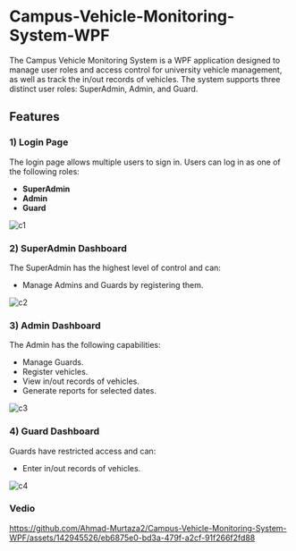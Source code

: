# Campus-Vehicle-Monitoring-System-WPF
The Campus Vehicle Monitoring System is a WPF application designed to manage user roles and access control for university vehicle management, as well as track the in/out records of vehicles. The system supports three distinct user roles: SuperAdmin, Admin, and Guard.

## Features

### 1) Login Page
The login page allows multiple users to sign in. Users can log in as one of the following roles:
- **SuperAdmin**
- **Admin**
- **Guard**
  
![c1](https://github.com/Ahmad-Murtaza2/Campus-Vehicle-Monitoring-System-WPF/assets/142945526/69bef45e-54b4-4561-93fe-3cd5dde9f5c5)

### 2) SuperAdmin Dashboard
The SuperAdmin has the highest level of control and can:
- Manage Admins and Guards by registering them.

![c2](https://github.com/Ahmad-Murtaza2/Campus-Vehicle-Monitoring-System-WPF/assets/142945526/e64a113c-bad6-4f55-8cc4-7785cb113491)

### 3) Admin Dashboard
The Admin has the following capabilities:
- Manage Guards.
- Register vehicles.
- View in/out records of vehicles.
- Generate reports for selected dates.

![c3](https://github.com/Ahmad-Murtaza2/Campus-Vehicle-Monitoring-System-WPF/assets/142945526/85fb3159-8f73-4145-8168-9695404e1902)

### 4) Guard Dashboard
Guards have restricted access and can:
- Enter in/out records of vehicles.

![c4](https://github.com/Ahmad-Murtaza2/Campus-Vehicle-Monitoring-System-WPF/assets/142945526/c1badeb0-8b10-4356-8c27-18cfa64d6b02)

### Vedio

https://github.com/Ahmad-Murtaza2/Campus-Vehicle-Monitoring-System-WPF/assets/142945526/eb6875e0-bd3a-479f-a2cf-91f266f2fd88

